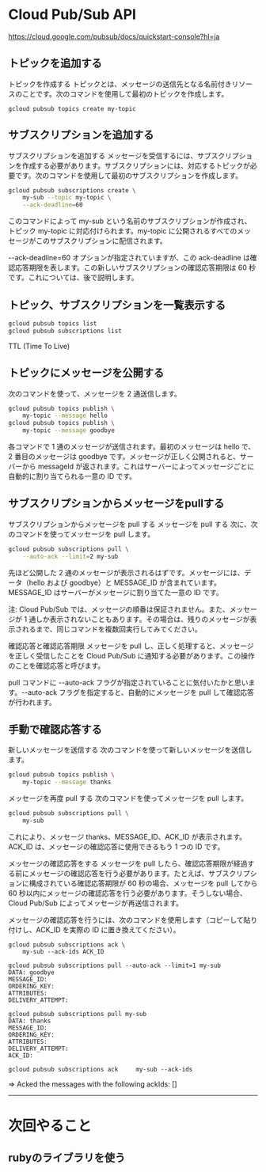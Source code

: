 # Cloud Pub/Sub API
https://cloud.google.com/pubsub/docs/quickstart-console?hl=ja

## トピックを追加する
トピックを作成する
トピックとは、メッセージの送信先となる名前付きリソースのことです。次のコマンドを使用して最初のトピックを作成します。

`gcloud pubsub topics create my-topic`

## サブスクリプションを追加する
サブスクリプションを追加する
メッセージを受信するには、サブスクリプションを作成する必要があります。サブスクリプションには、対応するトピックが必要です。次のコマンドを使用して最初のサブスクリプションを作成します。

```sh
gcloud pubsub subscriptions create \
    my-sub --topic my-topic \
    --ack-deadline=60
```

このコマンドによって my-sub という名前のサブスクリプションが作成され、トピック my-topic に対応付けられます。my-topic に公開されるすべてのメッセージがこのサブスクリプションに配信されます。

--ack-deadline=60 オプションが指定されていますが、この ack-deadline は確認応答期限を表します。この新しいサブスクリプションの確認応答期限は 60 秒です。これについては、後で説明します。

## トピック、サブスクリプションを一覧表示する
```sh
gcloud pubsub topics list
gcloud pubsub subscriptions list
```

TTL (Time To Live)

## トピックにメッセージを公開する
次のコマンドを使って、メッセージを 2 通送信します。

```sh
gcloud pubsub topics publish \
    my-topic --message hello
gcloud pubsub topics publish \
    my-topic --message goodbye
```

各コマンドで 1 通のメッセージが送信されます。最初のメッセージは hello で、2 番目のメッセージは goodbye です。メッセージが正しく公開されると、サーバーから messageId が返されます。これはサーバーによってメッセージごとに自動的に割り当てられる一意の ID です。

## サブスクリプションからメッセージをpullする
サブスクリプションからメッセージを pull する
メッセージを pull する
次に、次のコマンドを使ってメッセージを pull します。

```sh
gcloud pubsub subscriptions pull \
    --auto-ack --limit=2 my-sub
```

先ほど公開した 2 通のメッセージが表示されるはずです。メッセージには、データ（hello および goodbye）と MESSAGE_ID が含まれています。MESSAGE_ID はサーバーがメッセージに割り当てた一意の ID です。

注: Cloud Pub/Sub では、メッセージの順番は保証されません。また、メッセージが 1 通しか表示されないこともあります。その場合は、残りのメッセージが表示されるまで、同じコマンドを複数回実行してみてください。

確認応答と確認応答期限
メッセージを pull し、正しく処理すると、メッセージを正しく受信したことを Cloud Pub/Sub に通知する必要があります。この操作のことを確認応答と呼びます。

pull コマンドに --auto-ack フラグが指定されていることに気付いたかと思います。--auto-ack フラグを指定すると、自動的にメッセージを pull して確認応答が行われます。

## 手動で確認応答する
新しいメッセージを送信する
次のコマンドを使って新しいメッセージを送信します。

```sh
gcloud pubsub topics publish \
    my-topic --message thanks
```

メッセージを再度 pull する
次のコマンドを使ってメッセージを pull します。

```sh
gcloud pubsub subscriptions pull \
    my-sub
```

これにより、メッセージ thanks、MESSAGE_ID、ACK_ID が表示されます。ACK_ID は、メッセージの確認応答に使用できるもう 1 つの ID です。

メッセージの確認応答をする
メッセージを pull したら、確認応答期限が経過する前にメッセージの確認応答を行う必要があります。たとえば、サブスクリプションに構成されている確認応答期限が 60 秒の場合、メッセージを pull してから 60 秒以内にメッセージの確認応答を行う必要があります。そうしない場合、Cloud Pub/Sub によってメッセージが再送信されます。

メッセージの確認応答を行うには、次のコマンドを使用します（コピーして貼り付けし、ACK_ID を実際の ID に置き換えてください）。

```
gcloud pubsub subscriptions ack \
    my-sub --ack-ids ACK_ID
```


```
gcloud pubsub subscriptions pull --auto-ack --limit=1 my-sub
DATA: goodbye
MESSAGE_ID: 
ORDERING_KEY:
ATTRIBUTES:
DELIVERY_ATTEMPT:
```

```
gcloud pubsub subscriptions pull my-sub
DATA: thanks
MESSAGE_ID: 
ORDERING_KEY:
ATTRIBUTES:
DELIVERY_ATTEMPT:
ACK_ID: 
```

```
gcloud pubsub subscriptions ack     my-sub --ack-ids 
```
=>
Acked the messages with the following ackIds: []

---

# 次回やること
## rubyのライブラリを使う

